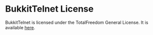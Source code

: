 # BukkitTelnet License #

BukkitTelnet is licensed under the TotalFreedom General License. It is available [here](https://github.com/TotalFreedom/License/blob/master/LICENSE.md).
